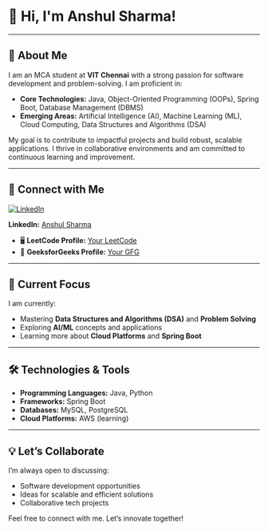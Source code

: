 # 👋 Hi, I'm Anshul Sharma!

---

## 🚀 About Me
I am an MCA student at **VIT Chennai** with a strong passion for software development and problem-solving. I am proficient in:
- **Core Technologies:** Java, Object-Oriented Programming (OOPs), Spring Boot, Database Management (DBMS)
- **Emerging Areas:** Artificial Intelligence (AI), Machine Learning (ML), Cloud Computing, Data Structures and Algorithms (DSA)

My goal is to contribute to impactful projects and build robust, scalable applications. I thrive in collaborative environments and am committed to continuous learning and improvement.

---

## 🔗 Connect with Me
[![LinkedIn](https://upload.wikimedia.org/wikipedia/commons/c/ca/LinkedIn_logo_initials.png)](https://www.linkedin.com/in/your-link)

 **LinkedIn:** [Anshul Sharma](https://www.linkedin.com/in/anshulsharma2001)  
- 🖥️ **LeetCode Profile:** [Your LeetCode](https://leetcode.com/u/me-anshulsharma/)  
- 📘 **GeeksforGeeks Profile:** [Your GFG](https://www.geeksforgeeks.org/user/me_anshulsharma/)  

---

## 🌱 Current Focus
I am currently:
- Mastering **Data Structures and Algorithms (DSA)** and **Problem Solving**
- Exploring **AI/ML** concepts and applications
- Learning more about **Cloud Platforms** and **Spring Boot**

---

## 🛠️ Technologies & Tools
- **Programming Languages:** Java, Python  
- **Frameworks:** Spring Boot  
- **Databases:** MySQL, PostgreSQL  
- **Cloud Platforms:** AWS (learning)  

---

## 💡 Let’s Collaborate
I’m always open to discussing:
- Software development opportunities
- Ideas for scalable and efficient solutions
- Collaborative tech projects

Feel free to connect with me. Let’s innovate together!

